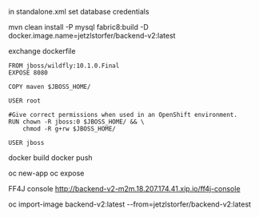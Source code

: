 in standalone.xml set database credentials


mvn clean install -P mysql fabric8:build -D docker.image.name=jetzlstorfer/backend-v2:latest

exchange dockerfile

```
FROM jboss/wildfly:10.1.0.Final 
EXPOSE 8080

COPY maven $JBOSS_HOME/

USER root

#Give correct permissions when used in an OpenShift environment.
RUN chown -R jboss:0 $JBOSS_HOME/ && \
    chmod -R g+rw $JBOSS_HOME/

USER jboss
```

docker build
docker push

oc new-app
oc expose


FF4J console
http://backend-v2-m2m.18.207.174.41.xip.io/ff4j-console
 



oc import-image backend-v2:latest --from=jetzlstorfer/backend-v2:latest